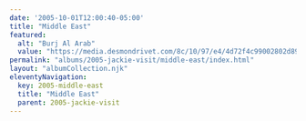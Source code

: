 ```yaml
---
date: '2005-10-01T12:00:40-05:00'
title: "Middle East"
featured:
  alt: "Burj Al Arab"
  value: "https://media.desmondrivet.com/8c/10/97/e4/4d72f4c99002802d899d4c1581b8b19fd7ff7822598c1d3cf602a430.jpg"
permalink: "albums/2005-jackie-visit/middle-east/index.html"
layout: "albumCollection.njk"
eleventyNavigation:
  key: 2005-middle-east
  title: "Middle East"
  parent: 2005-jackie-visit
---
```

